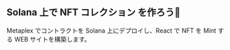 ## **Solana 上で NFT コレクション を作ろう👻**

Metaplex でコントラクトを Solana 上にデプロイし、React で NFT を Mint する WEB サイトを構築します。
